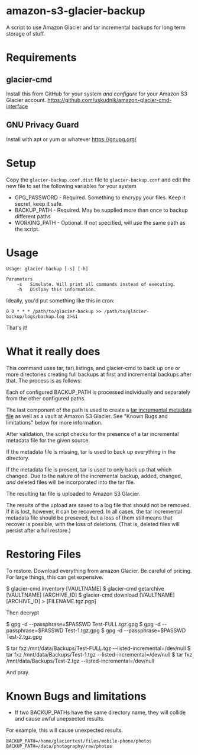 # amazon-s3-glacier-backup

A script to use Amazon Glacier and tar incremental backups for long term storage of stuff. 

# Requirements

## glacier-cmd
Install this from GitHub for your system *and configure* for your Amazon S3 Glacier account.
https://github.com/uskudnik/amazon-glacier-cmd-interface

## GNU Privacy Guard
Install with apt or yum or whatever
https://gnupg.org/

# Setup
Copy the `glacier-backup.conf.dist` file to `glacier-backup.conf` and edit the new file to set the following variables for your system
* GPG_PASSWORD - Required. Something to encrypy your files. Keep it secret, keep it safe.
* BACKUP_PATH - Required. May be supplied more than once to backup different paths
* WORKING_PATH - Optional. If not specified, will use the same path as the script.

# Usage
```
Usage: glacier-backup [-s] [-h]

Parameters
    -s   Simulate. Will print all commands instead of executing.
    -h   Dislpay this information.
```
Ideally, you'd put something like this in cron:

```
0 0 * * * /path/to/glacier-backup >> /path/to/glacier-backup/logs/backup.log 2>&1
```
That's it!

# What it really does

This command uses tar, tar\ listings, and glacier-cmd to back up one or more directories creating full 
backups at first and incremental backups after that. The process is as follows:

Each of configured BACKUP_PATH is processed individually and separately from the other configured paths.

The last component of the path is used to create a [tar incremental metadata file](https://www.gnu.org/software/tar/manual/html_chapter/tar_5.html#SEC96) 
as well as a vault at Amazon S3 Glacier. See "Known Bugs and limitations" below for more information.

After validation, the script checks for the presence of a tar incremental metadata file for the given source. 

If the metadata file is missing, tar is used to back up everything in the directory.

If the metadata file is present, tar is used to only back up that which changed. Due to the nature of the incremental
backup, added, changed, *and* deleted files will be incorporated into the tar file.

The resulting tar file is uploaded to Amazon S3 Glacier.

The results of the upload are saved to a log file that should not be removed. If it is lost, however, it can be recovered. 
In all cases, the tar incremental metadata file should be preseved, but a loss of them still means that recover is possible,
with the loss of deletions. (That is, deleted files will persist after a full restore.)

# Restoring Files

To restore. Download everything from amazon Glacier. Be careful of pricing. For large things, this can get expensive.

$ glacier-cmd inventory [VAULTNAME]
$ glacier-cmd getarchive [VAULTNAME] [ARCHIVE_ID]
$ glacier-cmd download [VAULTNAME] [ARCHIVE_ID] > [FILENAME.tgz.pgp]

Then decrypt

$ gpg -d --passphrase=$PASSWD Test-FULL.tgz.gpg
$ gpg -d --passphrase=$PASSWD Test-1.tgz.gpg
$ gpg -d --passphrase=$PASSWD Test-2.tgz.gpg

$ tar fxz /mnt/data/Backups/Test-FULL.tgz --listed-incremental=/dev/null
$ tar fxz /mnt/data/Backups/Test-1.tgz --listed-incremental=/dev/null
$ tar fxz /mnt/data/Backups/Test-2.tgz --listed-incremental=/dev/null

And pray.

# Known Bugs and limitations

* If two BACKUP_PATHs have the same directory name, they will collide and cause awful unepxected results. 

For example, this will cause unexpected results.

    BACKUP_PATH=/home/glaciertest/files/mobile-phone/photos
    BACKUP_PATH=/data/photography/raw/photos 



